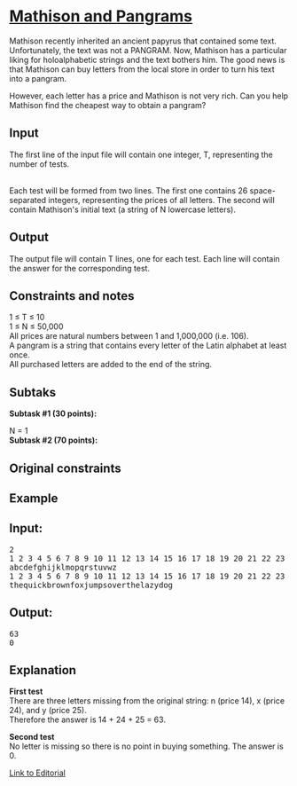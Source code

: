# [Mathison and Pangrams](https://www.codechef.com/LTIME51/problems/MATPAN)

Mathison recently inherited an ancient papyrus that contained some text. Unfortunately, the text was not a PANGRAM. Now, Mathison has a particular liking for holoalphabetic strings and the text bothers him. The good news is that Mathison can buy letters from the local store in order to turn his text into a pangram.</br>

However, each letter has a price and Mathison is not very rich. Can you help Mathison find the cheapest way to obtain a pangram?</br>

## Input
The first line of the input file will contain one integer, T, representing the number of tests.</br></br>

Each test will be formed from two lines. The first one contains 26 space-separated integers, representing the prices of all letters. The second will contain Mathison's initial text (a string of N lowercase letters).</br>

## Output
The output file will contain T lines, one for each test. Each line will contain the answer for the corresponding test.</br>

## Constraints and notes
1 ≤ T ≤ 10</br>
1 ≤ N ≤ 50,000</br>
All prices are natural numbers between 1 and 1,000,000 (i.e. 106).</br>
A pangram is a string that contains every letter of the Latin alphabet at least once.</br>
All purchased letters are added to the end of the string.</br>

## Subtaks
**Subtask #1 (30 points):**</br>

N = 1</br>
**Subtask #2 (70 points):**</br>

## Original constraints
## Example
## Input:
<pre>
2
1 2 3 4 5 6 7 8 9 10 11 12 13 14 15 16 17 18 19 20 21 22 23 24 25 26
abcdefghijklmopqrstuvwz
1 2 3 4 5 6 7 8 9 10 11 12 13 14 15 16 17 18 19 20 21 22 23 24 25 26
thequickbrownfoxjumpsoverthelazydog
</pre>

## Output:
<pre>
63
0
</pre>

## Explanation
**First test**</br>
There are three letters missing from the original string: n (price 14), x (price 24), and y (price 25).</br>
Therefore the answer is 14 + 24 + 25 = 63.</br>

**Second test**</br>
No letter is missing so there is no point in buying something. The answer is 0.</br>

[Link to Editorial](https://discuss.codechef.com/problems/MATPAN)

